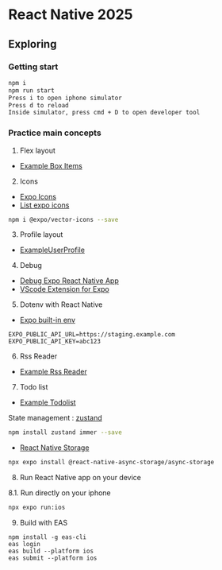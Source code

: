 # React Native 2025

## Exploring

### Getting start

```sh
npm i
npm run start
Press i to open iphone simulator
Press d to reload
Inside simulator, press cmd + D to open developer tool
```

### Practice main concepts

1. Flex layout

- [Example Box Items](./examples/ExampleBoxItems.tsx)

2. Icons

- [Expo Icons](https://github.com/expo/vector-icons)
- [List expo icons](https://icons.expo.fyi/Index)

```sh
npm i @expo/vector-icons --save
```

3. Profile layout

- [ExampleUserProfile](./examples/ExampleUserProfile.tsx)

4. Debug

- [Debug Expo React Native App](https://docs.expo.dev/debugging/tools/#pausing-on-breakpoints)
- [VScode Extension for Expo](https://marketplace.visualstudio.com/items?itemName=expo.vscode-expo-tools)

5. Dotenv with React Native

- [Expo built-in env](https://docs.expo.dev/guides/environment-variables/)

```
EXPO_PUBLIC_API_URL=https://staging.example.com
EXPO_PUBLIC_API_KEY=abc123
```

6. Rss Reader

- [Example Rss Reader](./examples/ExampleRssReader.tsx)

7. Todo list

- [Example Todolist](./examples/ExampleTodolist.tsx)

State management : [zustand](https://zustand-demo.pmnd.rs/)

```sh
npm install zustand immer --save
```

- [React Native Storage](https://react-native-async-storage.github.io/async-storage/docs/install)

```sh
npx expo install @react-native-async-storage/async-storage
```

8. Run React Native app on your device

8.1. Run directly on your iphone

```sh
npx expo run:ios
```

9. Build with EAS

```
npm install -g eas-cli
eas login
eas build --platform ios
eas submit --platform ios
```
